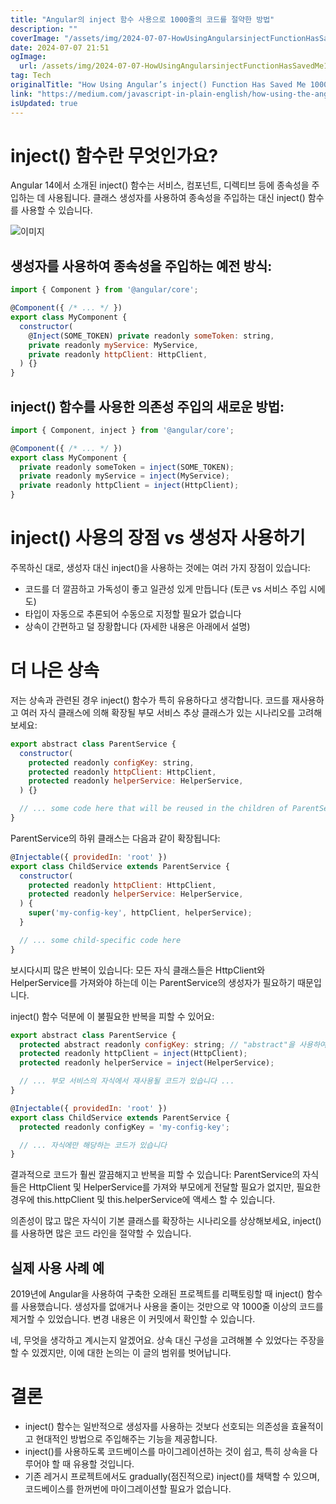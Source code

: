 ```yaml
---
title: "Angular의 inject 함수 사용으로 1000줄의 코드를 절약한 방법"
description: ""
coverImage: "/assets/img/2024-07-07-HowUsingAngularsinjectFunctionHasSavedMe1000LinesofCode_0.png"
date: 2024-07-07 21:51
ogImage: 
  url: /assets/img/2024-07-07-HowUsingAngularsinjectFunctionHasSavedMe1000LinesofCode_0.png
tag: Tech
originalTitle: "How Using Angular’s inject() Function Has Saved Me 1000 Lines of Code"
link: "https://medium.com/javascript-in-plain-english/how-using-the-angulars-inject-function-has-saved-me-1000-lines-of-code-82b699183da8"
isUpdated: true
---
```




# inject() 함수란 무엇인가요?

Angular 14에서 소개된 inject() 함수는 서비스, 컴포넌트, 디렉티브 등에 종속성을 주입하는 데 사용됩니다. 클래스 생성자를 사용하여 종속성을 주입하는 대신 inject() 함수를 사용할 수 있습니다.

![이미지](/assets/img/2024-07-07-HowUsingAngularsinjectFunctionHasSavedMe1000LinesofCode_0.png)

## 생성자를 사용하여 종속성을 주입하는 예전 방식:

<div class="content-ad"></div>

```js
import { Component } from '@angular/core';

@Component({ /* ... */ })
export class MyComponent {
  constructor(
    @Inject(SOME_TOKEN) private readonly someToken: string,
    private readonly myService: MyService,
    private readonly httpClient: HttpClient,
  ) {}
}
```

## inject() 함수를 사용한 의존성 주입의 새로운 방법:

```js
import { Component, inject } from '@angular/core';

@Component({ /* ... */ })
export class MyComponent {
  private readonly someToken = inject(SOME_TOKEN);
  private readonly myService = inject(MyService);
  private readonly httpClient = inject(HttpClient);
}
```

# inject() 사용의 장점 vs 생성자 사용하기

<div class="content-ad"></div>

주목하신 대로, 생성자 대신 inject()을 사용하는 것에는 여러 가지 장점이 있습니다:

- 코드를 더 깔끔하고 가독성이 좋고 일관성 있게 만듭니다 (토큰 vs 서비스 주입 시에도)
- 타입이 자동으로 추론되어 수동으로 지정할 필요가 없습니다
- 상속이 간편하고 덜 장황합니다 (자세한 내용은 아래에서 설명)

# 더 나은 상속

저는 상속과 관련된 경우 inject() 함수가 특히 유용하다고 생각합니다. 코드를 재사용하고 여러 자식 클래스에 의해 확장될 부모 서비스 추상 클래스가 있는 시나리오를 고려해 보세요:

<div class="content-ad"></div>

```js
export abstract class ParentService {
  constructor(
    protected readonly configKey: string,
    protected readonly httpClient: HttpClient,
    protected readonly helperService: HelperService,
  ) {}

  // ... some code here that will be reused in the children of ParentService
}
```

ParentService의 하위 클래스는 다음과 같이 확장됩니다:

```js
@Injectable({ providedIn: 'root' })
export class ChildService extends ParentService {
  constructor(
    protected readonly httpClient: HttpClient,
    protected readonly helperService: HelperService,
  ) {
    super('my-config-key', httpClient, helperService);
  }

  // ... some child-specific code here
}
```

보시다시피 많은 반복이 있습니다: 모든 자식 클래스들은 HttpClient와 HelperService를 가져와야 하는데 이는 ParentService의 생성자가 필요하기 때문입니다.

<div class="content-ad"></div>

inject() 함수 덕분에 이 불필요한 반복을 피할 수 있어요:

```js
export abstract class ParentService {
  protected abstract readonly configKey: string; // "abstract"을 사용하여 자식 클래스가 이 필드를 초기화하도록 강제합니다
  protected readonly httpClient = inject(HttpClient);
  protected readonly helperService = inject(HelperService);

  // ... 부모 서비스의 자식에서 재사용될 코드가 있습니다 ...
}

@Injectable({ providedIn: 'root' })
export class ChildService extends ParentService {
  protected readonly configKey = 'my-config-key';

  // ... 자식에만 해당하는 코드가 있습니다
}
```

결과적으로 코드가 훨씬 깔끔해지고 반복을 피할 수 있습니다: ParentService의 자식들은 HttpClient 및 HelperService를 가져와 부모에게 전달할 필요가 없지만, 필요한 경우에 this.httpClient 및 this.helperService에 액세스 할 수 있습니다.

의존성이 많고 많은 자식이 기본 클래스를 확장하는 시나리오를 상상해보세요, inject()를 사용하면 많은 코드 라인을 절약할 수 있습니다.

<div class="content-ad"></div>

## 실제 사용 사례 예

2019년에 Angular을 사용하여 구축한 오래된 프로젝트를 리팩토링할 때 inject() 함수를 사용했습니다. 생성자를 없애거나 사용을 줄이는 것만으로 약 1000줄 이상의 코드를 제거할 수 있었습니다. 변경 내용은 이 커밋에서 확인할 수 있습니다.

네, 무엇을 생각하고 계시는지 알겠어요. 상속 대신 구성을 고려해볼 수 있었다는 주장을 할 수 있겠지만, 이에 대한 논의는 이 글의 범위를 벗어납니다.

# 결론

<div class="content-ad"></div>

- inject() 함수는 일반적으로 생성자를 사용하는 것보다 선호되는 의존성을 효율적이고 현대적인 방법으로 주입해주는 기능을 제공합니다.
- inject()를 사용하도록 코드베이스를 마이그레이션하는 것이 쉽고, 특히 상속을 다루어야 할 때 유용할 것입니다.
- 기존 레거시 프로젝트에서도 gradually(점진적으로) inject()를 채택할 수 있으며, 코드베이스를 한꺼번에 마이그레이션할 필요가 없습니다.
